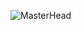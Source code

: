![MasterHead](https://w0.peakpx.com/wallpaper/891/845/HD-wallpaper-coding-programming-simple-code-conditional-programming-technology.jpg)
